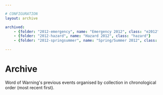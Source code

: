 ```yaml
---

# CONFIGURATION
layout: archive

archived:
    - {folder: "2012-emergency", name: "Emergency 2012", class: "e2012"}
    - {folder: "2012-hazard", name: "Hazard 2012", class: "hazard"}
    - {folder: "2012-springsummer", name: "Spring/Summer 2012", class: "ss2012"}
    
---
```


# Archive

Word of Warning's previous events organised by collection in chronological order (most recent first).